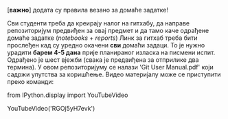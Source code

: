 [**важно**] додата су правила везано за домаће задатке!

Сви студенти треба да креирају налог на гитхабу, да направе репозиторијум предвиђен за овај предмет и да тамо каче одрађене домаће
задатке (*notebooks* + *reports*) Линк за гитхаб треба бити прослеђен кад су уредно окачени **сви** домаћи задаци.
То је нужно урадити **барем 4-5 дана** прије планираног изласка на писмени испит. Одрађено је шест вјежби (свака је предвиђена за отприлике два термина). 
У овом репозиторијуму се налази 'Git User Manual.pdf' који
садржи упутства за коришћење. Видео материјалу може се приступити
преко команди:

from IPython.display import YouTubeVideo

YouTubeVideo('RGOj5yH7evk')

